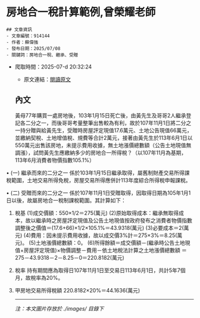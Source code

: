 # 房地合一稅計算範例,曾榮耀老師
            

    ## 文章資訊
    - 文章編號：914144
    - 作者：蘇偉強
    - 發布日期：2025/07/08
    - 關鍵詞：房地合一稅、繼承、受贈
- 爬取時間：2025-07-d 20:32:24
    - 原文連結：[閱讀原文](https://real-estate.get.com.tw/Columns/detail.aspx?no=914144)

    ## 內文
    黃母77年購買一處房地後，103年1月15日死亡後，由黃先生及哥哥2人繼承登記各二分之一，而後哥哥考量整筆出售較為有利，故於107年11月1日將二分之一持分贈與給黃先生，受贈時房屋評定現值17.6萬元、土地公告現值66萬元，並繳納契稅、土地增值稅、規費等合計2萬元，接著由黃先生於113年6月1日以550萬元出售該房地，未提示費用收據，無土地漲價總數額（公告土地現值無調漲），試問黃先生應繳納多少的房地合一所得稅？（以107年11月為基期，113年6月消費者物價指數105.1%）

• (一) 繼承而來的二分之一 係於103年1月15日繼承取得，屬舊制財產交易所得課稅範圍，土地交易所得免稅，房屋交易所得應併計113年度綜合所得稅申報課稅。

• (二) 受贈而來的二分之一 係於107年11月1日受贈取得，因取得日期為105年1月1日以後，故屬房地合一稅制課稅範圍。其計算如下：

1. 稅基 (1)成交價額：550×1/2＝275(萬元) (2)原始取得成本：繼承無取得成本，故以繼承時之房屋評定現值及公告土地現值按政府發布之消費者物價指數調整後之價值＝(17.6+66)×1/2×105.1%＝43.9318(萬元) (3)必要成本＝2(萬元) (4)費用：因未提示費用收據，故以成交價3%計＝275×3%＝8.25(萬元)。 (5)土地漲價總數額：0。 (6)所得餘額＝成交價額－(繼承時公告土地現值+房屋評定現值)×物價調整－費用－依土地稅法計算之土地漲價總數額 ＝275－43.9318－2－8.25－0＝220.8182(萬元)

2. 稅率 持有期間應為取得日107年11月1日至交易日113年6月1日，共計5年7個月，故稅率為20%。

3. 甲房地交易所得稅額 220.8182×20%＝44.1636(萬元)

    ---
    *注：本文圖片存放於 ./images/ 目錄下*
    